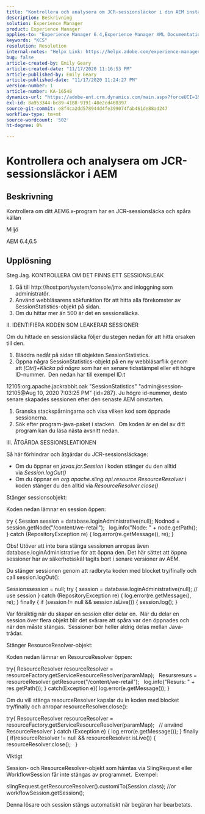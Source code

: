 ```yaml
---
title: "Kontrollera och analysera om JCR-sessionsläckor i din AEM instans"
description: Beskrivning
solution: Experience Manager
product: Experience Manager
applies-to: "Experience Manager 6.4,Experience Manager XML Documentation for Adobe Experience Manager,Experience Manager XML Documentation Add-on for Adobe Experience Manager,Experience Manager 6.5,Experience Manager"
keywords: "KCS"
resolution: Resolution
internal-notes: "Helpx Link: https://helpx.adobe.com/experience-manager/kb/check-and-analyze-if-JCR-session-leaks-in-your-AEM-instance.html"
bug: false
article-created-by: Emily Geary
article-created-date: "11/17/2020 11:16:53 PM"
article-published-by: Emily Geary
article-published-date: "11/17/2020 11:24:27 PM"
version-number: 1
article-number: KA-16548
dynamics-url: "https://adobe-ent.crm.dynamics.com/main.aspx?forceUCI=1&pagetype=entityrecord&etn=knowledgearticle&id=6c27d5f9-2a29-eb11-a813-000d3a303484"
exl-id: 8a953344-bc89-4188-9191-48e2cd460397
source-git-commit: e8f4ca2dd578944d4fe399074fab461de88ad247
workflow-type: tm+mt
source-wordcount: '502'
ht-degree: 0%

---
```


# Kontrollera och analysera om JCR-sessionsläckor i AEM

## Beskrivning

Kontrollera om ditt AEM6.x-program har en JCR-sessionsläcka och spåra källan


Miljö


AEM 6.4,6.5

## Upplösning

Steg
Jag. KONTROLLERA OM DET FINNS ETT SESSIONSLEAK


1. Gå till http://host:port/system/console/jmx and inloggning som administratör.
2. Använd webbläsarens sökfunktion för att hitta alla förekomster av SessionStatistics-objekt på sidan.
3. Om du hittar mer än 500 är det en sessionsläcka.



II. IDENTIFIERA KODEN SOM LEAKERAR SESSIONER

Om du hittade en sessionsläcka följer du stegen nedan för att hitta orsaken till den.

1. Bläddra nedåt på sidan till objekten SessionStatistics.
2. Öppna några SessionStatistics-objekt på en ny webbläsarflik genom att *[Ctrl]+Klicka på några* som har en senare tidsstämpel eller ett högre ID-nummer.  Den nedan har till exempel ID:t



12105:org.apache.jackrabbit.oak &quot;SessionStatistics&quot; &quot;admin@session-12105@Aug 10, 2020 7:03:25 PM&quot; {id=287}. Ju högre id-nummer, desto senare skapades sessionen efter den senaste AEM omstarten.

1. Granska stackspårningarna och visa vilken kod som öppnade sessionerna.
2. Sök efter program-java-paket i stacken.  Om koden är en del av ditt program kan du läsa nästa avsnitt nedan.



III. ÅTGÄRDA SESSIONSLEATIONEN

Så här förhindrar och åtgärdar du JCR-sessionsläckage:

* Om du öppnar en *javax.jcr.Session* i koden stänger du den alltid via *Session.logOut()*
* Om du öppnar en *org.apache.sling.api.resource.ResourceResolver* i koden stänger du den alltid via *ResourceResolver.close()*



Stänger sessionsobjekt:

Koden nedan lämnar en session öppen:

try { Session session = database.loginAdministrative(null); Nodnod = session.getNode(&quot;/content/we-retail&quot;);   log.info(&quot;Node: &quot; + node.getPath(); } catch (RepositoryException re) { log.error(re.getMessage(), re); }


Obs! Utöver att inte bara stänga sessionen anropas även database.loginAdministrative för att öppna den. Det här sättet att öppna sessioner har av säkerhetsskäl tagits bort i senare versioner av AEM.


Du stänger sessionen genom att radbryta koden med blocket try/finally och call session.logOut():

Sessionssession = null; try { session = database.loginAdministrative(null); // use session } catch (RepositoryException re) { log.error(re.getMessage(), re); } finally { if (session != null &amp;&amp; session.isLive()) { session.log(); }

Var försiktig när du skapar en session eller delar en.  När du delar en session över flera objekt blir det svårare att spåra var den öppnades och när den måste stängas.  Sessioner bör heller aldrig delas mellan Java-trådar.

Stänger ResourceResolver-objekt:

Koden nedan lämnar en ResourceResolver öppen:

try{ ResourceResolver resourceResolver = resourceFactory.getServiceResourceResolver(paramMap);   Resursresurs = resourceResolver.getResource(&quot;/content/we-retail&quot;);   log.info(&quot;Resurs: &quot; + res.getPath()); } catch(Exception e){ log.error(e.getMessage()); }

Om du vill stänga resourceResolver kapslar du in koden med blocket try/finally och anropar resourceResolver.close():

try{ ResourceResolver resourceResolver = resourceFactory.getServiceResourceResolver(paramMap);   // använd ResourceResolver } catch (Exception e) { log.error(e.getMessage()); } finally { if(resourceResolver != null &amp;&amp; resourceResolver.isLive()) { resourceResolver.close();   }


Viktigt


Session- och ResourceResolver-objekt som hämtas via SlingRequest eller WorkflowSession får inte stängas av programmet.  Exempel:

slingRequest.getResourceResolver().customiTo(Session.class); //or workflowSession.getSession();

Denna lösare och session stängs automatiskt när begäran har bearbetats.
